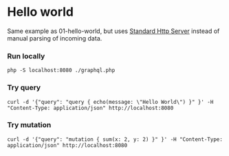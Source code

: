 # Hello world
Same example as 01-hello-world, but uses 
[Standard Http Server](http://webonyx.github.io/graphql-php/executing-queries/#using-server)
instead of manual parsing of incoming data.

### Run locally
```
php -S localhost:8080 ./graphql.php
```

### Try query
```
curl -d '{"query": "query { echo(message: \"Hello World\") }" }' -H "Content-Type: application/json" http://localhost:8080
```

### Try mutation
```
curl -d '{"query": "mutation { sum(x: 2, y: 2) }" }' -H "Content-Type: application/json" http://localhost:8080
```
